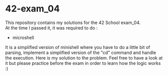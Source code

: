 # 42-exam_04

This repository contains my solutions for the 42 School exam_04.   
At the time I passed it, it was required to do :   
- microshell   

It is a simplified version of minishell where you have to do a little bit of parsing, implement a simplified version of the "cd" command and handle the execution.
Here is my solution to the problem.
Feel free to have a look at it but please practice before the exam in order to learn how the logic works :)
